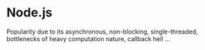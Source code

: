 # Node.js
Popularity due to its asynchronous, non-blocking, single-threaded, bottlenecks of heavy computation nature, callback hell ...
